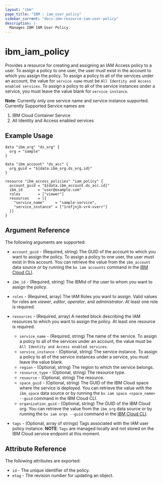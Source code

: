 ```yaml
---
layout: "ibm"
page_title: "IBM : iam_user_policy"
sidebar_current: "docs-ibm-resource-iam-user-policy"
description: |-
  Manages IBM IAM User Policy.
---
```


# ibm\_iam_policy

Provides a resource for creating and assigning an IAM Access policy to a user. To assign a policy to one user, the user must exist in the account to which you assign the policy. To assign a policy to all of the services under an account, the value for `service name` must be `All Identity and Access enabled services`. To assign a policy to all of the service instances under a service, you must leave the value blank for `service instance`.

**Note**: Currently only one service name and service instance supported. Currently Supported Service names are
1. IBM Cloud Container Service
2. All Identity and Access enabled services

## Example Usage

```hcl
data "ibm_org" "ds_org" {
  org = "sample"
}

data "ibm_account" "ds_acc" {
  org_guid = "${data.ibm_org.ds_org.id}"
}

resource "ibm_access_policies" "iam_policy" {
  account_guid = "${data.ibm_account.ds_acc.id}"
  ibm_id       = "user@example.com"
  roles        = ["viewer"]
  resources    = [{
    "service_name"     = "sample-service",
    "service_instance" = ["1refjnjb-vr4-vverr"]
  }]
}
```

## Argument Reference

The following arguments are supported:

* `account_guid` - (Required, string) The GUID of the account to which you want to assign the policy. To assign a policy to one user, the user must exist in this account. You can retrieve the value from the `ibm_account` data source or by running the `bx iam accounts` command in the [IBM Cloud CLI](https://console.bluemix.net/docs/cli/reference/bluemix_cli/get_started.html#getting-started).
* `ibm_id` - (Required, string) The IBMid of the user to whom you want to assign the policy.
* `roles` - (Required, array) The IAM Roles you want to assign. Valid values for roles are _viewer_, _editor_, _operator_, and _administrator_. At least one role is required.
* `resources` - (Required, array) A nested block describing the IAM resources to which you want to assign the policy. At least one resource is required.
  * `service_name` - (Required, string) The name of the service. To assign a policy to all of the services under an account, the value must be `All Identity and Access enabled services`.
  * `service_instance` - (Optional, string) The service instance. To assign a policy to all of the service instances under a service, you must leave the value blank.
  * `region` - (Optional, string) The region to which the service belongs.
  * `resource_type` - (Optional, string) The resource type.
  * `resource` - (Optional, string) The resource.
  * `space_guid` - (Optional, string) The GUID of the IBM Cloud space where the service is deployed. You can retrieve the value with the `ibm_space` data source or by running the `bx iam space <space_name> --guid` command in the IBM Cloud CLI.
  * `organization_guid` - (Optional, string) The GUID of the IBM Cloud org. You can retrieve the value from the `ibm_org` data source or by running the `bx iam orgs --guid` command in the [IBM Cloud CLI](https://console.bluemix.net/docs/cli/reference/bluemix_cli/get_started.html#getting-started).

* `tags` - (Optional, array of strings) Tags associated with the IAM user policy instance.
  **NOTE**: `Tags` are managed locally and not stored on the IBM Cloud service endpoint at this moment.

## Attribute Reference

The following attributes are exported:

* `id` - The unique identifier of the policy.
* `etag` - The revision number for updating an object.
